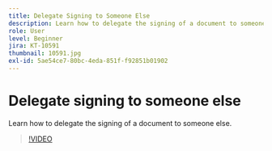 ```yaml
---
title: Delegate Signing to Someone Else
description: Learn how to delegate the signing of a document to someone else
role: User
level: Beginner
jira: KT-10591
thumbnail: 10591.jpg
exl-id: 5ae54ce7-80bc-4eda-851f-f92851b01902
---
```

# Delegate signing to someone else

Learn how to delegate the signing of a document to someone else.

>[!VIDEO](https://video.tv.adobe.com/v/343856?quality=12&learn=on&hidetitle=true)

